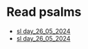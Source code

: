 # Read psalms

- [sl day_26_05_2024](bible/reads/day_26_05_2024)
- [sl day_26_05_2024](bible/reads/day_26_05_2024)
